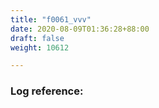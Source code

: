 ```yaml
---
title: "f0061_vvv"
date: 2020-08-09T01:36:28+88:00
draft: false
weight: 10612

---
```


### Log reference: <no value>

```

